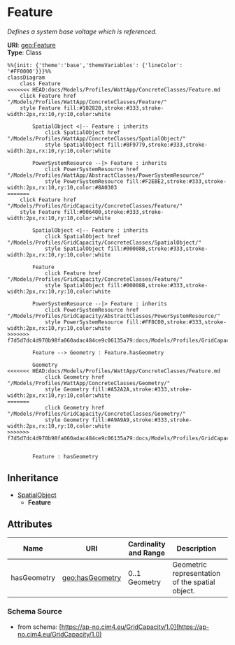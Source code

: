 # Feature

_Defines a system base voltage which is referenced._

**URI**: [geo:Feature](http://www.opengis.net/ont/geosparql#Feature)<br />
**Type**: Class

```mermaid
%%{init: {'theme':'base','themeVariables': {'lineColor': '#FF0000'}}}%%
classDiagram
    class Feature
<<<<<<< HEAD:docs/Models/Profiles/WattApp/ConcreteClasses/Feature.md
    click Feature href "/Models/Profiles/WattApp/ConcreteClasses/Feature/"
    style Feature fill:#102820,stroke:#333,stroke-width:2px,rx:10,ry:10,color:white
     
        SpatialObject <|-- Feature : inherits
            click SpatialObject href "/Models/Profiles/WattApp/ConcreteClasses/SpatialObject/"
            style SpatialObject fill:#8F9779,stroke:#333,stroke-width:2px,rx:10,ry:10,color:white

        PowerSystemResource --|> Feature : inherits
            click PowerSystemResource href "/Models/Profiles/WattApp/AbstractClasses/PowerSystemResource/"
            style PowerSystemResource fill:#F2EBE2,stroke:#333,stroke-width:2px,rx:10,ry:10,color:#8A0303
=======
    click Feature href "/Models/Profiles/GridCapacity/ConcreteClasses/Feature/"
    style Feature fill:#006400,stroke:#333,stroke-width:2px,rx:10,ry:10,color:white

        SpatialObject <|-- Feature : inherits
            click SpatialObject href "/Models/Profiles/GridCapacity/ConcreteClasses/SpatialObject/"
            style SpatialObject fill:#00008B,stroke:#333,stroke-width:2px,rx:10,ry:10,color:white

        Feature
            click Feature href "/Models/Profiles/GridCapacity/ConcreteClasses/Feature/"
            style SpatialObject fill:#00008B,stroke:#333,stroke-width:2px,rx:10,ry:10,color:white

        PowerSystemResource --|> Feature : inherits
            click PowerSystemResource href "/Models/Profiles/GridCapacity/AbstractClasses/PowerSystemResource/"
            style PowerSystemResource fill:#FF8C00,stroke:#333,stroke-width:2px,rx:10,ry:10,color:white
>>>>>>> f7d5d7dc4d970b98fa060adac484ce9c06135a79:docs/Models/Profiles/GridCapacity/ConcreteClasses/Feature.md

        Feature --> Geometry : Feature.hasGeometry

        Geometry
<<<<<<< HEAD:docs/Models/Profiles/WattApp/ConcreteClasses/Feature.md
            click Geometry href "/Models/Profiles/WattApp/ConcreteClasses/Geometry/"
            style Geometry fill:#A52A2A,stroke:#333,stroke-width:2px,rx:10,ry:10,color:white
=======
            click Geometry href "/Models/Profiles/GridCapacity/ConcreteClasses/Geometry/"
            style Geometry fill:#A9A9A9,stroke:#333,stroke-width:2px,rx:10,ry:10,color:white
>>>>>>> f7d5d7dc4d970b98fa060adac484ce9c06135a79:docs/Models/Profiles/GridCapacity/ConcreteClasses/Feature.md


        Feature : hasGeometry
```

## Inheritance
* [SpatialObject](SpatialObject.md)
    * **Feature**

## Attributes
| Name | URI | Cardinality and Range | Description | Inheritance |
| ---  | --- | --- | --- | --- |
| hasGeometry | [geo:hasGeometry](http://www.opengis.net/ont/geosparql#hasGeometry) | 0..1 Geometry | Geometric representation of the spatial object. | direct |

### Schema Source
* from schema: [https://ap-no.cim4.eu/GridCapacity/1.0](https://ap-no.cim4.eu/GridCapacity/1.0)
